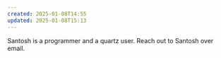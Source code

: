 ```yaml
---
created: 2025-01-08T14:55
updated: 2025-01-08T15:13
---
```

Santosh is a programmer and a quartz user. Reach out to Santosh over email.